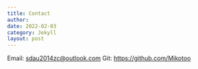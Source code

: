 ```yaml
---
title: Contact
author: 
date: 2022-02-03
category: Jekyll
layout: post
---
```


Email: sdau2014zc@outlook.com
Git: https://github.com/Mikotoo
